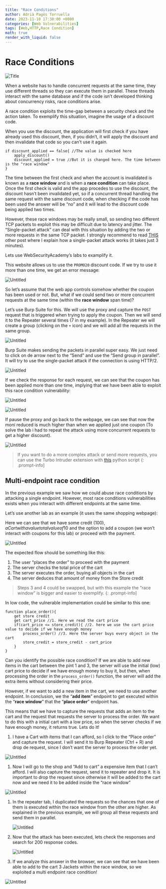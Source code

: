 ```yaml
---
title: "Race Conditions"
author: Adrià Pagès Torruella
date: 2023-11-10 17:30:00 +0800
categories: [Web Vulnerabilities]
tags: [Web,HTTP,Race Condition]
math: true
render_with_liquid: false
---
```


# Race Conditions

![Title](/img/posts/RaceConditions/Race.png)

When a website has to handle concurrent requests at the same time, they use different threads so they can execute them in parallel. These threads interact with the same database and if the code isn’t developed thinking about concurrency risks, race conditions arise. 

A race condition exploits the time-gap between a security check and the action taken. To exemplify this situation, imagine the usage of a discount code. 

When you use the discount, the application will first check if you have already used this discount, then, if you didn’t, it will apply the discount and then invalidate that code so you can’t use it again. 

```
if discount_applied == false{ //The value is checked here
	apply_discount()
	discount_applied = true //But it is changed here. The time between is the "race window"
}
```

The time between the first check and when the account is invalidated is known as a **race window** and is when a **race condition** can take place. Once the first check is valid and the app procedes to use the discount, the discount hasn’t been invalidated yet, so if a concurrent thread handling the same request with the same discount code, when checking if the code has been used the answer will be “no” and it will lead to the discount code being applied two times. 

However, these race windows may be really small, so sending two different TCP packets to exploit this may be difficult due to latency and jitter. The “Single-packet attack” can deal with this situation by adding the two or more requests in the same TCP packet. I strongly recommend to read [THIS](https://adriapt.github.io/posts/SinglePacketAttack/) other post where I explain how a single-packet attack works (it takes just 3 minutes). 

Lets use WebSecurityAcademy’s labs to examplify it. 

This website allows us to use the `PROMO20` discount code. If we try to use it more than one time, we get an error message: 

![Untitled](/img/posts/RaceConditions/Untitled.png)

So let’s assume that the web app controls somehow whether the coupon has been used or not. But, what if we could send two or more concurrent requests at the same time (within the **race window** span time)? 

Let’s use Burp Suite for this. We will use the proxy and capture the `POST` request that is triggered when trying to apply the coupon. Then we will send it to the Repeater several times (7 in my example). In the Repeater we will create a group (clicking on the `+` icon) and we will add all the requests in the same group. 

![Untitled](/img/posts/RaceConditions/Untitled%201.png)

Burp Suite makes sending the packets in parallel super easy. We just need to click on de arrow next to the “Send” and use the “Send group in parallel”. It will try to use the single-packet attack if the connection is using HTTP/2. 

![Untitled](//img/posts/RaceConditions/Untitled%202.png)

If we check the response for each request, we can see that the coupon has been applied more than one time, implying that we have been able to exploit this race condition vulnerability: 

![Untitled](/img/posts/RaceConditions/Untitled%203.png)

![Untitled](/img/posts/RaceConditions/Untitled%204.png)

If pause the proxy and go back to the webpage, we can see that now the moni reduced is much higher than when we applied just one coupon (To solve the lab i had to repeat the attack using more concurrent requests to get a higher discount). 

![Untitled](/img/posts/RaceConditions/Untitled%205.png)


> If you want to do a more complex attack or send more requests, you can use the Turbo Intruder extension with [this](https://github.com/PortSwigger/turbo-intruder/blob/master/resources/examples/race-single-packet-attack.py) python script
{: .prompt-info]

## **Multi-endpoint race condition**

In the previous example we saw how we could abuse race conditions by attacking a single endpoint. However, most race conditions vulnerabilities exists when you interact with different endpoints at the same time. 

Let’s use another lab as an example (it uses the same shopping webpage): 

Here we can see that we have some credit (100$), a Cart with a value total value of 10$ and the option to add a coupon (we won’t interact with coupons for this lab) or proceed with the payment.

![Untitled](/img/posts/RaceConditions/Untitled%206.png)

The expected flow should be something like this: 

1. The user “places the order” to proceed with the payment
2. The server checks the total price of the cart
3. The server executes the order, buying all objects in the cart
4. The server deduces that amount of money from the Store credit

>Steps 3 and 4 could be swapped, but with this example the “race window” is bigger and easier to exemplify.
{: .prompt-info]

In low code, the vulnerable implementation could be similar to this one: 

```
function place_order(){
	get store credit
	get cart_price //1. Here we read the cart price
	if(cart_price <= store_credit){ //2. here we use the cart price value to decide if we have enough money
		process_order() //3. Here the server buys every object in the cart 
		store_credit = store_credit - cart_price
	}
}
```

Can you identify the possible race condition? If we are able to add new items in the cart between the pint 1 and 3, the server will use the initial (low) cart price to decide if we have enough money to buy it, but then, when processing the order in the `process_order()` function, the server will add the extra items without considering their price. 

However, if we want to add a new item in the cart, we need to use another endpoint. In conclusion, we the “**add item**” endpoint to get executed within the “**race window**” that the “**place order**” endpoint has. 

This means that we have to capture the requests that adds an item to the cart and the request that requests the server to process the order. We want to do this with a initial cart with a low price, so when the server checks if we have enough money, it returns true. Lets do it!

1. I have a Cart with items that I can afford, so I click to the “Place order” and capture the request. I will send it to Burp Repeater (Ctrl + R) and drop de request, since I don’t want the server to process the order yet. 

![Untitled](/img/posts/RaceConditions/Untitled%207.png)

1. Now I will go to the shop and “Add to cart” a expensive item that I can’t afford. I will also capture the request, send it to repeater and drop it. It is important to drop the request since otherwise it will be added to the cart now and we need it to be added inside the “race window”

![Untitled](/img/posts/RaceConditions/Untitled%208.png)

1. In the repeater tab, I duplicated the requests so the chances that one of them is executed within the race window from the other are higher. As explained in the previous example, we will group all these requests and send them in parallel.  
    
    ![Untitled](/img/posts/RaceConditions/Untitled%209.png)
    
2. Now that the attack has been executed, lets check the responses and search for 200 response codes. 
    
    ![Untitled](/img/posts/RaceConditions/Untitled%2010.png)
    
3. If we analyze this answer in the browser, we can see that we have been able to add to the cart 3 Jackets within the race window, so we exploited a multi endpoint race condition!

![Untitled](/img/posts/RaceConditions/Untitled%2011.png)
